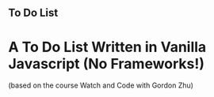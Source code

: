 ## To Do List

# A To Do List Written in Vanilla Javascript (No Frameworks!)

(based on the course Watch and Code with Gordon Zhu)
